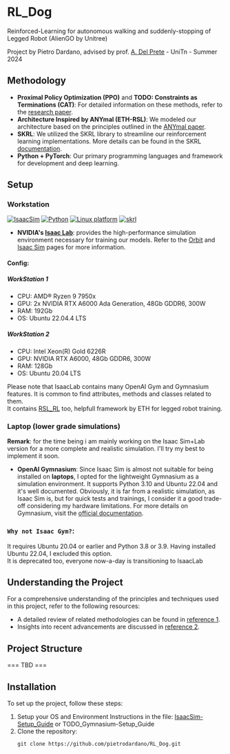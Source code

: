# RL_Dog 
Reinforced-Learning for autonomous walking and suddenly-stopping of Legged Robot (AlienGO by Unitree)

Project by Pietro Dardano, advised by prof. [A. Del Prete](https://andreadelprete.github.io/) - UniTn - Summer 2024

## Methodology
- **Proximal Policy Optimization (PPO)** and **TODO: Constraints as Terminations (CAT)**: For detailed information on these methods, refer to the [research paper](https://arxiv.org/pdf/2403.18765).
- **Architecture Inspired by ANYmal (ETH-RSL)**: We modeled our architecture based on the principles outlined in the [ANYmal paper](https://www.science.org/doi/epdf/10.1126/scirobotics.aau5872).
- **SKRL**: We utilized the SKRL library to streamline our reinforcement learning implementations. More details can be found in the SKRL [documentation](https://skrl.readthedocs.io/en/latest/intro/getting_started.html).
- **Python + PyTorch**: Our primary programming languages and framework for development and deep learning.

## Setup
### Workstation

[![IsaacSim](https://img.shields.io/badge/IsaacSim-4.5-silver.svg)](https://docs.omniverse.nvidia.com/isaacsim/latest/overview.html)
[![Python](https://img.shields.io/badge/python-3.10-blue.svg)](https://docs.python.org/3/whatsnew/3.10.html)
[![Linux platform](https://img.shields.io/badge/platform-linux--64-orange.svg)](https://releases.ubuntu.com/22.04/)
[![skrl](https://img.shields.io/badge/skrl-1.4.3-green.svg)](https://skrl.readthedocs.io/en/latest/)

- **NVIDIA's [Isaac Lab](https://isaac-sim.github.io/IsaacLab/)**:  provides the high-performance simulation environment necessary for training our models. Refer to the [Orbit](https://isaac-orbit.github.io/) and [Isaac Sim](https://docs.omniverse.nvidia.com/isaacsim/latest/overview.html) pages for more information. <br>

#### Config: 
##### WorkStation 1
- CPU: AMD® Ryzen 9 7950x
- GPU: 2x NVIDIA RTX A6000 Ada Generation, 48Gb GDDR6, 300W
- RAM: 192Gb
- OS: Ubuntu 22.04.4 LTS

##### WorkStation 2
- CPU: Intel Xeon(R) Gold 6226R
- GPU: NVIDIA RTX A6000, 48Gb GDDR6, 300W
- RAM: 128Gb
- OS: Ubuntu 20.04 LTS

Please note that IsaacLab contains many OpenAI Gym and Gymnasium features. It is common to find attributes, methods and classes related to them. <br>
It contains [RSL_RL](https://github.com/leggedrobotics/rsl_rl/tree/master) too, helpfull framework by ETH for legged robot training.

### Laptop (lower grade simulations)
**Remark**: for the time being i am mainly working on the Isaac Sim+Lab version for a more complete and realistic simulation. I'll try my best to implement it soon.

- **OpenAI Gymnasium**: Since Isaac Sim is almost not suitable for being installed on **laptops**, I opted for the lightweight Gymnasium as a simulation environment. It supports Python 3.10 and Ubuntu 22.04 and it's well documented. Obviously, it is far from a realistic simulation, as Isaac Sim is, but for quick tests and trainings, I consider it a good trade-off considering my hardware limitations. For more details on Gymnasium, visit the [official documentation](https://gymnasium.farama.org/).

### `Why not Isaac Gym?`: 
It requires Ubuntu 20.04 or earlier and Python 3.8 or 3.9. Having installed Ubuntu 22.04, I excluded this option. <br>
It is deprecated too, everyone now-a-day is transitioning to IsaacLab 


## Understanding the Project

For a comprehensive understanding of the principles and techniques used in this project, refer to the following resources:
- A detailed review of related methodologies can be found in [reference 1](https://journals.sagepub.com/doi/full/10.1177/17298814211007305).
- Insights into recent advancements are discussed in [reference 2](https://arxiv.org/html/2308.12517v2).

## Project Structure

 === TBD ===

## Installation

To set up the project, follow these steps:
1. Setup your OS and Environment
    Instructions in the file: [IsaacSim-Setup_Guide](https://github.com/pietrodardano/RL_Dog/blob/main/SETUP_GUIDE.md) or TODO_Gymnasium-Setup_Guide
1. Clone the repository:
   ```
   git clone https://github.com/pietrodardano/RL_Dog.git
   ```


